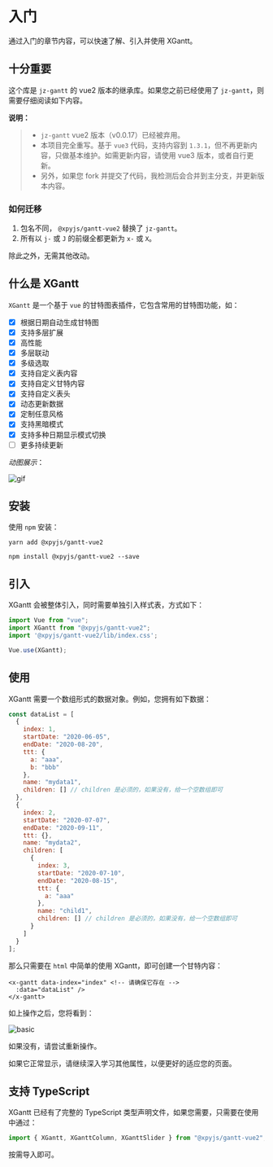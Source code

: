 # 入门

<Description author="jeremyjone" version="1.0.1" date="2022-06-22" copyright="jeremyjone" />

通过入门的章节内容，可以快速了解、引入并使用 XGantt。

## 十分重要

这个库是 `jz-gantt` 的 vue2 版本的继承库。如果您之前已经使用了 `jz-gantt`，则需要仔细阅读如下内容。

**说明：**

> - `jz-gantt` vue2 版本（v0.0.17）已经被弃用。
> - 本项目完全重写。基于 `vue3` 代码，支持内容到 `1.3.1`，但不再更新内容，只做基本维护。如需更新内容，请使用 vue3 版本，或者自行更新。
> - 另外，如果您 fork 并提交了代码，我检测后会合并到主分支，并更新版本内容。

### 如何迁移

1. 包名不同， `@xpyjs/gantt-vue2` 替换了 `jz-gantt`。
2. 所有以 `j-` 或 `J` 的前缀全都更新为 `x-` 或 `X`。

除此之外，无需其他改动。

## 什么是 XGantt

`XGantt` 是一个基于 `vue` 的甘特图表插件，它包含常用的甘特图功能，如：

- [x] 根据日期自动生成甘特图
- [x] 支持多层扩展
- [x] 高性能
- [x] 多层联动
- [x] 多级选取
- [x] 支持自定义表内容
- [x] 支持自定义甘特内容
- [x] 支持自定义表头
- [x] 动态更新数据
- [x] 定制任意风格
- [x] 支持黑暗模式
- [x] 支持多种日期显示模式切换
- [ ] 更多持续更新

*动图展示*：

<img :src="$withBase('/assets/gantt_v1.gif')" alt="gif">

## 安装

使用 `npm` 安装：

<CodeGroup>
  <CodeGroupItem title="YARN" active>

```bash:no-line-numbers
yarn add @xpyjs/gantt-vue2
```

  </CodeGroupItem>

  <CodeGroupItem title="NPM">

```bash:no-line-numbers
npm install @xpyjs/gantt-vue2 --save
```

  </CodeGroupItem>
</CodeGroup>

## 引入

XGantt 会被整体引入，同时需要单独引入样式表，方式如下：

```js
import Vue from "vue";
import XGantt from "@xpyjs/gantt-vue2";
import '@xpyjs/gantt-vue2/lib/index.css';

Vue.use(XGantt);
```

## 使用

XGantt 需要一个数组形式的数据对象。例如，您拥有如下数据：

```js
const dataList = [
  {
    index: 1,
    startDate: "2020-06-05",
    endDate: "2020-08-20",
    ttt: {
      a: "aaa",
      b: "bbb"
    },
    name: "mydata1",
    children: [] // children 是必须的，如果没有，给一个空数组即可
  },
  {
    index: 2,
    startDate: "2020-07-07",
    endDate: "2020-09-11",
    ttt: {},
    name: "mydata2",
    children: [
      {
        index: 3,
        startDate: "2020-07-10",
        endDate: "2020-08-15",
        ttt: {
          a: "aaa"
        },
        name: "child1",
        children: [] // children 是必须的，如果没有，给一个空数组即可
      }
    ]
  }
];
```

那么只需要在 `html` 中简单的使用 XGantt，即可创建一个甘特内容：

```html{2}
<x-gantt data-index="index" <!-- 请确保它存在 -->
  :data="dataList" />
</x-gantt>
```

如上操作之后，您将看到：

<img :src="$withBase('/assets/basic.png')" alt="basic">

如果没有，请尝试重新操作。

如果它正常显示，请继续深入学习其他属性，以便更好的适应您的页面。

## 支持 TypeScript

XGantt 已经有了完整的 TypeScript 类型声明文件，如果您需要，只需要在使用中通过：

```js
import { XGantt, XGanttColumn, XGanttSlider } from "@xpyjs/gantt-vue2";
```

按需导入即可。
